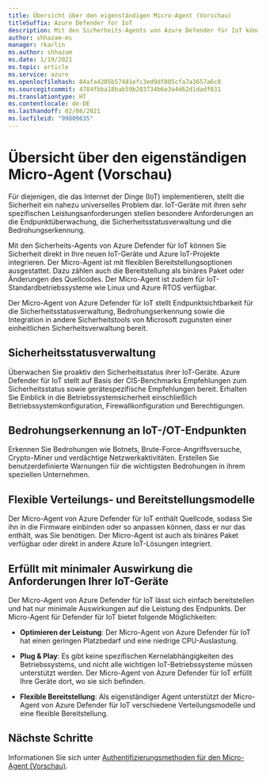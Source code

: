 ```yaml
---
title: Übersicht über den eigenständigen Micro-Agent (Vorschau)
titleSuffix: Azure Defender for IoT
description: Mit den Sicherheits-Agents von Azure Defender für IoT können Sie Sicherheit direkt in Ihre neuen IoT-Geräte und Azure IoT-Projekte integrieren.
author: shhazam-ms
manager: rkarlin
ms.author: shhazam
ms.date: 1/19/2021
ms.topic: article
ms.service: azure
ms.openlocfilehash: 84afa4205b57481efc3ed9df805cfa7a3657a6c8
ms.sourcegitcommit: 4784fbba18bab59b203734b6e3a4d62d1dadf031
ms.translationtype: HT
ms.contentlocale: de-DE
ms.lasthandoff: 02/08/2021
ms.locfileid: "99809635"
---
```

# <a name="standalone-micro-agent-overview-preview"></a>Übersicht über den eigenständigen Micro-Agent (Vorschau)

Für diejenigen, die das Internet der Dinge (IoT) implementieren, stellt die Sicherheit ein nahezu universelles Problem dar. IoT-Geräte mit ihren sehr spezifischen Leistungsanforderungen stellen besondere Anforderungen an die Endpunktüberwachung, die Sicherheitsstatusverwaltung und die Bedrohungserkennung. 

Mit den Sicherheits-Agents von Azure Defender für IoT können Sie Sicherheit direkt in Ihre neuen IoT-Geräte und Azure IoT-Projekte integrieren. Der Micro-Agent ist mit flexiblen Bereitstellungsoptionen ausgestattet. Dazu zählen auch die Bereitstellung als binäres Paket oder Änderungen des Quellcodes. Der Micro-Agent ist zudem für IoT-Standardbetriebssysteme wie Linux und Azure RTOS verfügbar. 

Der Micro-Agent von Azure Defender für IoT stellt Endpunktsichtbarkeit für die Sicherheitsstatusverwaltung, Bedrohungserkennung sowie die Integration in andere Sicherheitstools von Microsoft zugunsten einer einheitlichen Sicherheitsverwaltung bereit. 

## <a name="security-posture-management"></a>Sicherheitsstatusverwaltung 

Überwachen Sie proaktiv den Sicherheitsstatus ihrer IoT-Geräte. Azure Defender für IoT stellt auf Basis der CIS-Benchmarks Empfehlungen zum Sicherheitsstatus sowie gerätespezifische Empfehlungen bereit. Erhalten Sie Einblick in die Betriebssystemsicherheit einschließlich Betriebssystemkonfiguration, Firewallkonfiguration und Berechtigungen. 

## <a name="endpoint-iot-and-ot-threat-detection"></a>Bedrohungserkennung an IoT-/OT-Endpunkten 

Erkennen Sie Bedrohungen wie Botnets, Brute-Force-Angriffsversuche, Crypto-Miner und verdächtige Netzwerkaktivitäten. Erstellen Sie benutzerdefinierte Warnungen für die wichtigsten Bedrohungen in ihrem speziellen Unternehmen. 

## <a name="flexible-distribution-and-deployment-models"></a>Flexible Verteilungs- und Bereitstellungsmodelle 

Der Micro-Agent von Azure Defender für IoT enthält Quellcode, sodass Sie ihn in die Firmware einbinden oder so anpassen können, dass er nur das enthält, was Sie benötigen. Der Micro-Agent ist auch als binäres Paket verfügbar oder direkt in andere Azure IoT-Lösungen integriert. 

## <a name="meets-the-needs-of-your-iot-devices-with-minimal-impact"></a>Erfüllt mit minimaler Auswirkung die Anforderungen Ihrer IoT-Geräte 

Der Micro-Agent von Azure Defender für IoT lässt sich einfach bereitstellen und hat nur minimale Auswirkungen auf die Leistung des Endpunkts. Der Micro-Agent für Defender für IoT bietet folgende Möglichkeiten:

- **Optimieren der Leistung**: Der Micro-Agent von Azure Defender für IoT hat einen geringen Platzbedarf und eine niedrige CPU-Auslastung.  

- **Plug & Play**: Es gibt keine spezifischen Kernelabhängigkeiten des Betriebssystems, und nicht alle wichtigen IoT-Betriebssysteme müssen unterstützt werden. Der Micro-Agent von Azure Defender für IoT erfüllt Ihre Geräte dort, wo sie sich befinden. 

- **Flexible Bereitstellung**: Als eigenständiger Agent unterstützt der Micro-Agent von Azure Defender für IoT verschiedene Verteilungsmodelle und eine flexible Bereitstellung.

## <a name="next-steps"></a>Nächste Schritte

Informationen Sie sich unter [Authentifizierungsmethoden für den Micro-Agent (Vorschau)](concept-security-agent-authentication.md).
